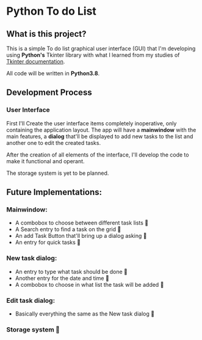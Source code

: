 # Python To do List

## What is this project?
This is a simple To do list graphical user interface (GUI) that I'm developing using **Python's** Tkinter library with what I learned from my studies of [Tkinter documentation](https://tkdocs.com/tutorial/index.html).

All code will be written in **Python3.8**.

## Development Process
 ### User Interface
First I'll Create the user interface items completely inoperative, only containing the application layout. The app will have a **mainwindow** with the main features, a **dialog** that'll be displayed to add new tasks to the list and another one to edit the created tasks.

After the creation of all elements of the interface, I'll develop the code to make it functional and operant.

The storage system is yet to be planned.

## Future Implementations:
 ### Mainwindow:
 - A combobox to choose between different task lists 🚧
 - A Search entry to find a task on the grid 🚧
 - An add Task Button that'll bring up a dialog asking 🚧
 - An entry for quick tasks 🚧

 ### New task dialog:
 - An entry to type what task should be done 🚧
 - Another entry for the date and time 🚧
 - A combobox to choose in what list the task will be added 🚧

 ### Edit task dialog:
 - Basically everything the same as the New task dialog 🚧

 ### Storage system 🚧
